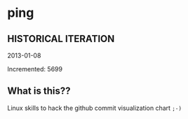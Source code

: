 # ping

## HISTORICAL ITERATION
2013-01-08

Incremented: 5699

## What is this?? 
Linux skills to hack the github commit visualization chart `;-)`

